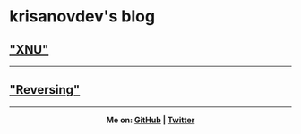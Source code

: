 # krisanovdev's blog

## ["XNU"](XNU/)
<hr>

## ["Reversing"](Reversing/)
<hr>

<b><center>Me on: <a href="https://github.com/krisanovdev/">GitHub</a> | <a href="https://twitter.com/krisanovdev">Twitter</a></center></b>